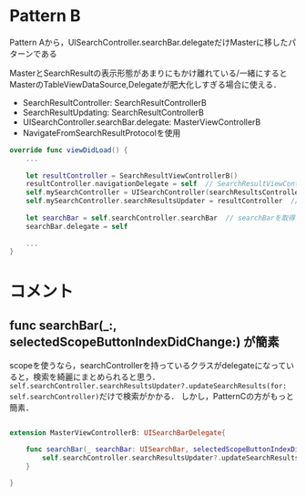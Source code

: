 #  Pattern B

Pattern Aから，UISearchController.searchBar.delegateだけMasterに移したパターンである

MasterとSearchResultの表示形態があまりにもかけ離れている/一緒にするとMasterのTableViewDataSource,Delegateが肥大化しすぎる場合に使える．

- SearchResultController: SearchResultControllerB
- SearchResultUpdating: SearchResultControllerB
- UISearchController.searchBar.delegate: MasterViewControllerB
- NavigateFromSearchResultProtocolを使用

```swift:MasterViewControllerB.swift
override func viewDidLoad() {
    ...
    
    let resultController = SearchResultViewControllerB()
    resultController.navigationDelegate = self  // SearchResultViewControllerからのnavigation遷移をキャッチする
    self.mySearchController = UISearchController(searchResultsController: resultController)  // 検索結果を表示するViewを設定
    self.mySearchController.searchResultsUpdater = resultController  // 検索されると動くViewを設定
    
    let searchBar = self.searchController.searchBar  // searchBarを取得
    searchBar.delegate = self
    
    ...
}
```

# コメント
## func searchBar(_:, selectedScopeButtonIndexDidChange:) が簡素
scopeを使うなら，searchControllerを持っているクラスがdelegateになっていると，検索を綺麗にまとめられると思う．
`self.searchController.searchResultsUpdater?.updateSearchResults(for: self.searchController)`だけで検索がかかる．
しかし，PatternCの方がもっと簡素．

```swift:MasterViewControllerB.swift

extension MasterViewControllerB: UISearchBarDelegate{

    func searchBar(_ searchBar: UISearchBar, selectedScopeButtonIndexDidChange selectedScope: Int) {
        self.searchController.searchResultsUpdater?.updateSearchResults(for: self.searchController)
    }

}

```
